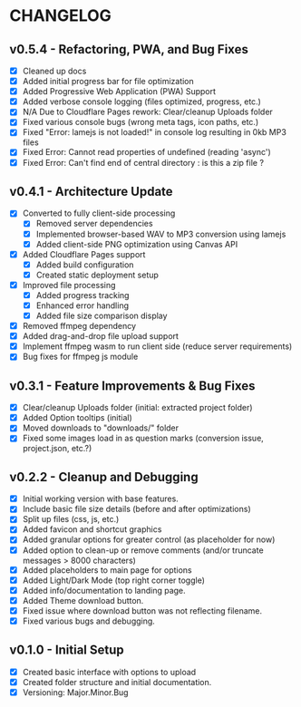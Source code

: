 # CHANGELOG

## v0.5.4 - Refactoring, PWA, and Bug Fixes
- [x] Cleaned up docs
- [x] Added initial progress bar for file optimization
- [x] Added Progressive Web Application (PWA) Support
- [x] Added verbose console logging (files optimized, progress, etc.)
- [x] N/A Due to Cloudflare Pages rework: Clear/cleanup Uploads folder
- [x] Fixed various console bugs (wrong meta tags, icon paths, etc.)
- [x] Fixed "Error: lamejs is not loaded!" in console log resulting in 0kb MP3 files
- [x] Fixed Error: Cannot read properties of undefined (reading 'async')
- [x] Fixed Error: Can't find end of central directory : is this a zip file ?

## v0.4.1 - Architecture Update
- [x] Converted to fully client-side processing
  - [x] Removed server dependencies
  - [x] Implemented browser-based WAV to MP3 conversion using lamejs
  - [x] Added client-side PNG optimization using Canvas API
- [x] Added Cloudflare Pages support
  - [x] Added build configuration
  - [x] Created static deployment setup
- [x] Improved file processing
  - [x] Added progress tracking
  - [x] Enhanced error handling
  - [x] Added file size comparison display
- [x] Removed ffmpeg dependency
- [x] Added drag-and-drop file upload support
- [x] Implement ffmpeg wasm to run client side (reduce server requirements)
- [x] Bug fixes for ffmpeg js module

## v0.3.1 - Feature Improvements & Bug Fixes
- [x] Clear/cleanup Uploads folder (initial: extracted project folder)
- [x] Added Option tooltips (initial)
- [x] Moved downloads to "downloads/" folder
- [x] Fixed some images load in as question marks (conversion issue, project.json, etc.?)

## v0.2.2 - Cleanup and Debugging
- [x] Initial working version with base features.
- [x] Include basic file size details (before and after optimizations)
- [x] Split up files (css, js, etc.)
- [x] Added favicon and shortcut graphics
- [x] Added granular options for greater control (as placeholder for now)
- [x] Added option to clean-up or remove comments (and/or truncate messages > 8000 characters)
- [x] Added placeholders to main page for options
- [x] Added Light/Dark Mode (top right corner toggle)
- [x] Added info/documentation to landing page.
- [x] Added Theme download button.
- [x] Fixed issue where download button was not reflecting filename.
- [x] Fixed various bugs and debugging.

## v0.1.0 - Initial Setup
- [x] Created basic interface with options to upload
- [x] Created folder structure and initial documentation.
- [x] Versioning: Major.Minor.Bug
